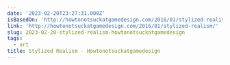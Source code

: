 ```yaml
---
date: '2023-02-20T23:27:31.000Z'
isBasedOn: 'http://howtonotsuckatgamedesign.com/2016/01/stylized-realism/'
link: 'http://howtonotsuckatgamedesign.com/2016/01/stylized-realism/'
slug: 2023-02-20-stylized-realism-howtonotsuckatgamedesign
tags:
  - art
title: Stylized Realism - Howtonotsuckatgamedesign
---
```


